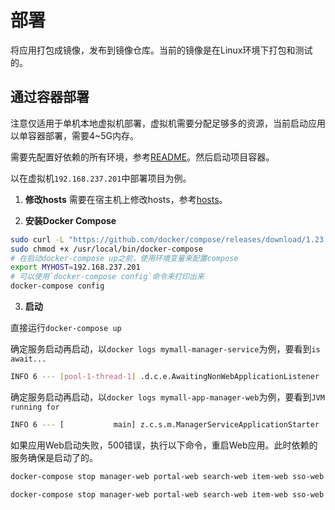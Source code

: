 # 部署

将应用打包成镜像，发布到镜像仓库。当前的镜像是在Linux环境下打包和测试的。

## 通过容器部署

注意仅适用于单机本地虚拟机部署，虚拟机需要分配足够多的资源，当前启动应用以单容器部署，需要4~5G内存。

需要先配置好依赖的所有环境，参考[README](Readme.md)。然后启动项目容器。

以在虚拟机`192.168.237.201`中部署项目为例。

1. **修改hosts**
需要在宿主机上修改hosts，参考[hosts](configure/vm/hosts)。

2. **安装Docker Compose**

```bash
sudo curl -L "https://github.com/docker/compose/releases/download/1.23.2/docker-compose-$(uname -s)-$(uname -m)" -o /usr/local/bin/docker-compose
sudo chmod +x /usr/local/bin/docker-compose
# 在启动docker-compose up之前，使用环境变量来配置compose
export MYHOST=192.168.237.201
# 可以使用`docker-compose config`命令来打印出来
docker-compose config
```

3. **启动**

直接运行`docker-compose up`

确定服务启动再启动，以`docker logs mymall-manager-service`为例，要看到`is await...`
```bash
INFO 6 --- [pool-1-thread-1] .d.c.e.AwaitingNonWebApplicationListener :  [Dubbo] Current Spring Boot Application is await...
```

确定服务启动再启动，以`docker logs mymall-app-manager-web`为例，要看到`JVM running for`
```bash
INFO 6 --- [           main] z.c.s.m.ManagerServiceApplicationStarter : Started ManagerServiceApplicationStarter in 198.686 seconds (JVM running for 221.44)
```

如果应用Web启动失败，500错误，执行以下命令，重启Web应用。此时依赖的服务确保是启动了的。

```bash
docker-compose stop manager-web portal-web search-web item-web sso-web cart-web order-web

docker-compose stop manager-web portal-web search-web item-web sso-web cart-web order-web
```
